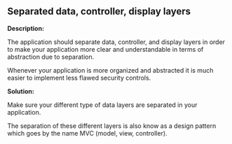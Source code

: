 Separated data, controller, display layers
-------

**Description:**

The application should separate data, controller, and display layers in order to make your
application more clear and understandable in terms of abstraction due to separation.

Whenever your application is more organized and abstracted it is much easier to implement 
less flawed security controls.

 
**Solution:**

Make sure your different type of data layers are separated in your application.

The separation of these different layers is also know as a design pattern which goes 
by the name MVC (model, view, controller).
